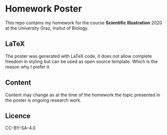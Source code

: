 # Homework Poster

This repo contains my homework for the course **Scientific Illustration** 2020 at the University Graz, Insitut of Biology.

## LaTeX

The poster was generated with LaTeX code, it does not allow complete freedom in styling but can be used as open source template. Which is the reason why I prefer it.

## Content

Content may change as at the time of the homework the topic presented in the poster is ongoing research work.

## Licence

CC-BY-SA-4.0
